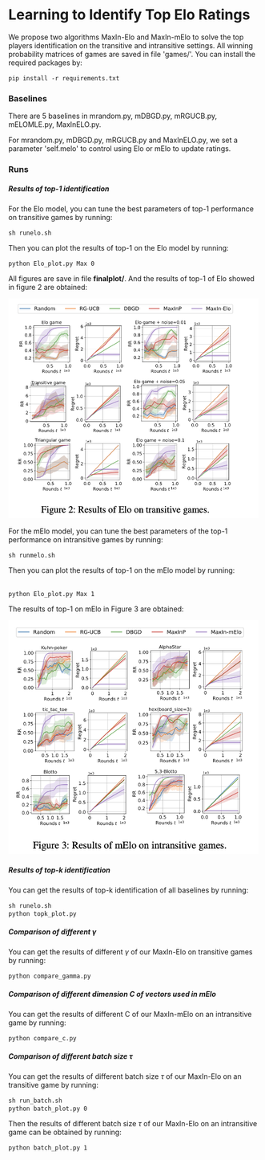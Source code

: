 # Learning to Identify Top Elo Ratings

We propose two algorithms MaxIn-Elo and MaxIn-mElo to solve the top players identification on the transitive and intransitive settings. 
All winning probability matrices of games are saved in file 'games/'.
You can install the required packages by: 
```
pip install -r requirements.txt
```

### Baselines

There are 5 baselines in mrandom.py, mDBGD.py, mRGUCB.py, mELOMLE.py, MaxInELO.py.

For mrandom.py, mDBGD.py, mRGUCB.py and MaxInELO.py, we set a parameter 'self.melo' to control using Elo or mElo to update ratings.



### Runs
##### Results of top-1 identification 
For the Elo model, you can tune the best parameters of top-1 performance on transitive games by running:
```
sh runelo.sh 
```
Then you can plot the results of top-1 on the Elo model by running:
```
python Elo_plot.py Max 0
```
All figures are save in file **finalplot/**. And the results of top-1 of Elo showed in figure 2 are obtained:

<img src="https://github.com/yanxue7/MaxIn-Elo/blob/main/src/figure2_of_elo.png" width="500"/>

For the mElo model, you can tune the best parameters of the top-1 performance on intransitive games by running:
```
sh runmelo.sh 
```
Then you can plot the results of top-1 on the mElo model by running:
```

python Elo_plot.py Max 1
```

The results of top-1 on mElo in Figure 3 are obtained:

<img src="https://github.com/yanxue7/MaxIn-Elo/blob/main/src/figure3_of_melo.png" width="500"/>

##### Results of top-k identification 

You can get the results of top-k identification of all baselines by running:
```
sh runelo.sh
python topk_plot.py
```

##### Comparison of different $\gamma$

You can get the results of different $\gamma$ of our MaxIn-Elo on transitive games by running:
```
python compare_gamma.py
```

##### Comparison of different dimension C of vectors used in mElo

You can get the results of different C of our MaxIn-mElo on an intransitive game by running:
```
python compare_c.py
```

##### Comparison of different batch size $\tau$

You can get the results of different batch size $\tau$ of our MaxIn-Elo on an transitive game by running:

```
sh run_batch.sh
python batch_plot.py 0
```

Then the results of different batch size $\tau$ of our MaxIn-Elo on an intransitive game can be obtained by running:

```
python batch_plot.py 1
```

